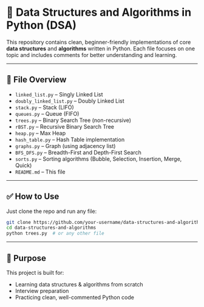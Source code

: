 # 🧠 Data Structures and Algorithms in Python (DSA)

This repository contains clean, beginner-friendly implementations of core **data structures** and **algorithms** written in Python. Each file focuses on one topic and includes comments for better understanding and learning.

---

## 📁 File Overview

- `linked_list.py` – Singly Linked List  
- `doubly_linked_list.py` – Doubly Linked List  
- `stack.py` – Stack (LIFO)  
- `queues.py` – Queue (FIFO)  
- `trees.py` – Binary Search Tree (non-recursive)  
- `rBST.py` – Recursive Binary Search Tree  
- `heap.py` – Max Heap  
- `hash_table.py` – Hash Table implementation  
- `graphs.py` – Graph (using adjacency list)  
- `BFS_DFS.py` – Breadth-First and Depth-First Search  
- `sorts.py` – Sorting algorithms (Bubble, Selection, Insertion, Merge, Quick)  
- `README.md` – This file

---

## ✅ How to Use

Just clone the repo and run any file:

```bash
git clone https://github.com/your-username/data-structures-and-algorithms.git
cd data-structures-and-algorithms
python trees.py  # or any other file
```

---

## 🎯 Purpose

This project is built for:

- Learning data structures & algorithms from scratch  
- Interview preparation  
- Practicing clean, well-commented Python code

